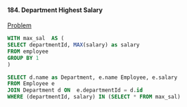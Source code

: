 

#### 184. Department Highest Salary

[Problem](https://leetcode.com/problems/department-highest-salary/)

```sql
WITH max_sal  AS (
SELECT departmentId, MAX(salary) as salary
FROM employee
GROUP BY 1
)

SELECT d.name as Department, e.name Employee, e.salary
FROM Employee e
JOIN Department d ON  e.departmentId = d.id
WHERE (departmentId, salary) IN (SELECT * FROM max_sal)
```
